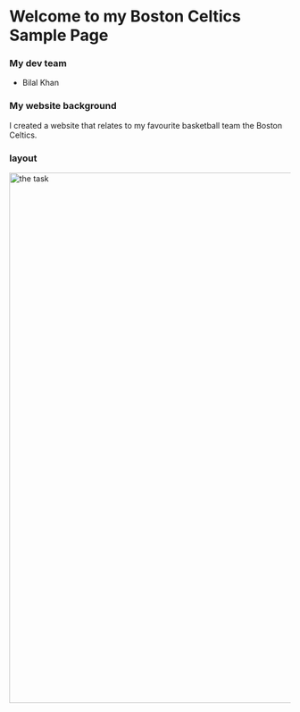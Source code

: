 # Welcome to my Boston Celtics Sample Page

### My dev team
- Bilal Khan
### My website background
I created a website that relates to my favourite basketball team the Boston Celtics.
### layout
<a href="task"><image src="https://github.com/BilalKhanRongotai/Celtics-website-V2/blob/main/home%20page%20SS.PNG?raw=true" title="the task" width=950>
